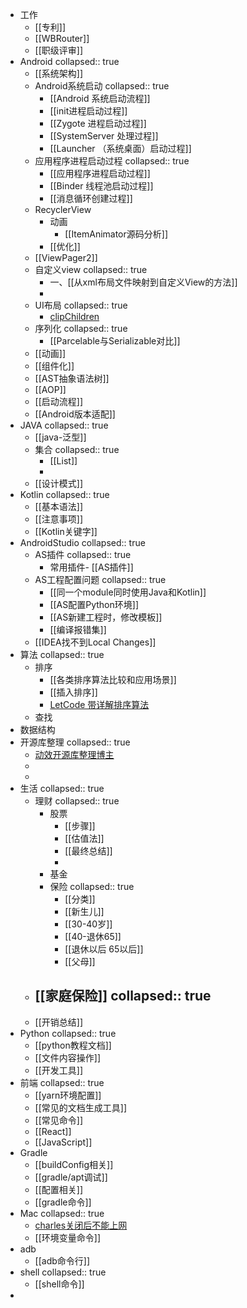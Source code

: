 - 工作
	- [[专利]]
	- [[WBRouter]]
	- [[职级评审]]
- Android
  collapsed:: true
	- [[系统架构]]
	- Android系统启动
	  collapsed:: true
		- [[Android 系统启动流程]]
		- [[init进程启动过程]]
		- [[Zygote 进程启动过程]]
		- [[SystemServer 处理过程]]
		- [[Launcher （系统桌面）启动过程]]
	- 应用程序进程启动过程
	  collapsed:: true
		- [[应用程序进程启动过程]]
		- [[Binder 线程池启动过程]]
		- [[消息循环创建过程]]
	- RecyclerView
		- 动画
			- [[ItemAnimator源码分析]]
		- [[优化]]
	- [[ViewPager2]]
	- 自定义view
	  collapsed:: true
		- 一、[[从xml布局文件映射到自定义View的方法]]
		-
	- UI布局
	  collapsed:: true
		- [clipChildren](http://www.cncsto.com/article/58643)
	- 序列化
	  collapsed:: true
		- [[Parcelable与Serializable对比]]
	- [[动画]]
	- [[组件化]]
	- [[AST抽象语法树]]
	- [[AOP]]
	- [[启动流程]]
	- [[Android版本适配]]
- JAVA
  collapsed:: true
	- [[java-泛型]]
	- 集合
	  collapsed:: true
		- [[List]]
		-
	- [[设计模式]]
- Kotlin
  collapsed:: true
	- [[基本语法]]
	- [[注意事项]]
	- [[Kotlin关键字]]
- AndroidStudio
  collapsed:: true
	- AS插件
	  collapsed:: true
		- 常用插件- [[AS插件]]
	- AS工程配置问题
	  collapsed:: true
		- [[同一个module同时使用Java和Kotlin]]
		- [[AS配置Python环境]]
		- [[AS新建工程时，修改模板]]
		- [[编译报错集]]
	- [[IDEA找不到Local Changes]]
- 算法
  collapsed:: true
	- 排序
		- [[各类排序算法比较和应用场景]]
		- [[插入排序]]
		- [LetCode 带详解排序算法](https://leetcode-cn.com/problems/sort-an-array/solution/shi-er-chong-pai-xu-suan-fa-bao-ni-man-yi-dai-gift/)
	- 查找
- 数据结构
- 开源库整理
  collapsed:: true
	- [动效开源库整理博主](https://juejin.cn/user/1204720443862887/posts)
	-
	-
- 生活
  collapsed:: true
	- 理财
	  collapsed:: true
		- 股票
			- [[步骤]]
			- [[估值法]]
			- [[最终总结]]
			-
		- 基金
		- 保险
		  collapsed:: true
			- [[分类]]
			- [[新生儿]]
			- [[30-40岁]]
			- [[40-退休65]]
			- [[退休以后 65以后]]
			- [[父母]]
	- [[家庭保险]]
	  collapsed:: true
		-
	- [[开销总结]]
- Python
  collapsed:: true
	- [[python教程文档]]
	- [[文件内容操作]]
	- [[开发工具]]
- 前端
  collapsed:: true
	- [[yarn环境配置]]
	- [[常见的文档生成工具]]
	- [[常见命令]]
	- [[React]]
	- [[JavaScript]]
- Gradle
	- [[buildConfig相关]]
	- [[gradle/apt调试]]
	- [[配置相关]]
	- [[gradle命令]]
- Mac
  collapsed:: true
	- [charles关闭后不能上网](https://blog.csdn.net/minmin_bufucisheng/article/details/89025601)
	- [[环境变量命令]]
- adb
	- [[adb命令行]]
- shell
  collapsed:: true
	- [[shell命令]]
-